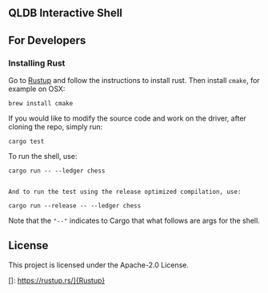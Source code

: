 ## QLDB Interactive Shell

## For Developers

### Installing Rust

Go to [Rustup](https://rustup.rs/) and follow the instructions to install rust. Then install `cmake`, for example on OSX:

```
brew install cmake
```

If you would like to modify the source code and work on the driver, after cloning the repo, simply run:

```
cargo test
```

To run the shell, use:

```
cargo run -- --ledger chess
```
```

And to run the test using the release optimized compilation, use:

cargo run --release -- --ledger chess
```

Note that the `"--"` indicates to Cargo that what follows are args for the shell.

## License

This project is licensed under the Apache-2.0 License.


[]: https://rustup.rs/]{Rustup}